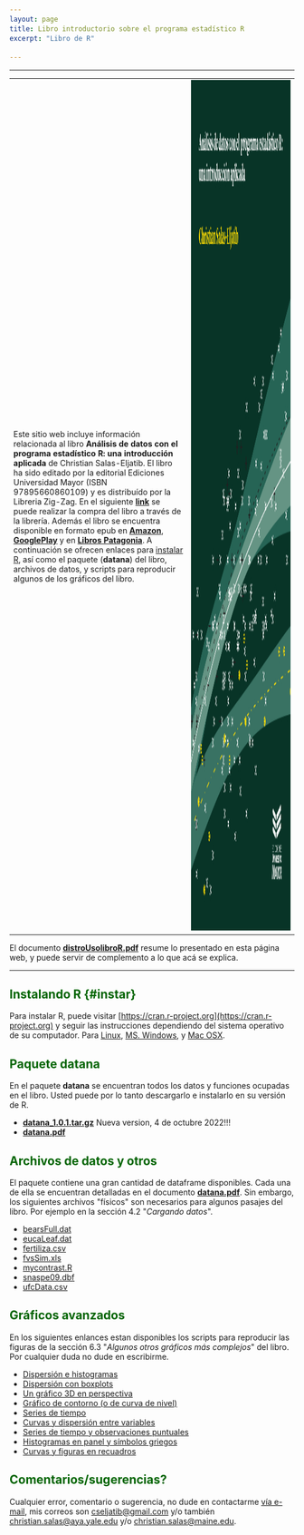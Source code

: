```yaml
---
layout: page
title: Libro introductorio sobre el programa estadístico R
excerpt: "Libro de R"

---
```


<style>H1{color:DarkRed;}</style>
<style>H2{color:DarkGreen;}</style>

--------

|              |   |
:---|:-------------------------:
Este sitio web incluye información relacionada al libro **Análisis de datos con el programa estadístico R: una introducción aplicada** de Christian Salas-Eljatib. El libro ha sido editado por la editorial Ediciones Universidad Mayor (ISBN 97895660860109) y es distribuído por la Libreria Zig-Zag. En el siguiente [**link**](https://tienda.zigzag.cl/9789566086109-analisis-de-datos-con-el-programa-estadistico-r.html) se puede realizar la compra del libro a través de la librería. Además el libro se encuentra disponible en formato epub en [**Amazon**](https://www.amazon.com/An%C3%A1lisis-datos-programa-estad%C3%ADstico-introducci%C3%B3n-ebook/dp/B09LRHNGPL/ref=sr_1_1?keywords=Christian+Salas+Eljatib&qid=1637176913&qsid=134-6265285-4112915&s=books&sr=1-1&sres=B09LRHNGPL&srpt=ABIS_BOOK),  [**GooglePlay**](https://play.google.com/store/books/details/Christian_Salas_Eljatib_An%C3%A1lisis_de_datos_con_el_p?id=15dOEAAAQBAJ&hl=es_CL&gl=US) y en [**Libros Patagonia**](https://www.librospatagonia.com/library/search/Christian%20Salas%20Eljatib). A continuación se ofrecen enlaces para [instalar R](#instar), así como el paquete (**datana**) del libro, archivos de datos, y scripts para reproducir algunos de los gráficos del libro. |  <img src="/images/portadaLibro.jpg" width="4300" height="1500">

El documento [**distroUsolibroR.pdf**](/rlibro/distroUsolibroR.pdf) resume lo presentado en esta página web, y puede servir de complemento a lo que acá se explica.

--------



## Instalando R {#instar}
Para instalar R, puede visitar [https://cran.r-project.org](https://cran.r-project.org) y seguir las instrucciones dependiendo del sistema operativo de su computador. Para [Linux](https://cran.r-project.org/bin/linux/), [MS. Windows](https://cran.r-project.org/bin/windows/), y [Mac OSX](https://cran.r-project.org/bin/macosx/).

## Paquete datana
En el paquete **datana** se encuentran todos los datos y funciones ocupadas en el libro. Usted puede por lo tanto descargarlo e instalarlo en su versión de R.


+ [**datana_1.0.1.tar.gz**](/rlibro/datana_1.0.1.tar.gz)  Nueva version, 4 de octubre 2022!!!
+ [**datana.pdf**](/rlibro/datana.pdf)


## Archivos de datos y otros
El paquete contiene una gran cantidad de dataframe disponibles. Cada una de ella se encuentran detalladas en el documento [**datana.pdf**](/rlibro/datana.pdf). Sin embargo, los siguientes archivos "físicos" son necesarios para algunos pasajes del libro. Por ejemplo en la sección 4.2 "*Cargando datos*".

+ [bearsFull.dat](/rlibro/bearsFull.dat)
+ [eucaLeaf.dat](/rlibro/eucaLeaf.dat)
+ [fertiliza.csv](/rlibro/fertiliza.csv)
+ [fvsSim.xls](/rlibro/fvsSim.xls)
+ [mycontrast.R](/rlibro/mycontrast.R)
+ [snaspe09.dbf](/rlibro/snaspe09.dbf)
+ [ufcData.csv](/rlibro/ufcData.csv)

## Gráficos avanzados
En los siguientes enlances estan disponibles los scripts para reproducir las figuras de la sección 6.3 "*Algunos otros gráficos más complejos*" del libro. Por cualquier duda no dude en escribirme.

+ [Dispersión e histogramas](/rlibro/xyHist.html)
+ [Dispersión con boxplots](/rlibro/xyBoxplot.html)
+ [Un gráfico 3D en perspectiva](/rlibro/perspectiva3D.html)
+ [Gráfico de contorno (o de curva de nivel)](/rlibro/contorno.html)
+ [Series de tiempo](/rlibro/timeSerPlot.html)
+ [Curvas y dispersión entre variables](/rlibro/curvasDispe.html)
+ [Series de tiempo y observaciones puntuales](/rlibro/pspTempo.html)
+ [Histogramas en panel y símbolos griegos](/rlibro/allHistoGreek.html)
+ [Curvas y figuras en recuadros](/rlibro/innerPanelPlots.html)


## Comentarios/sugerencias?
Cualquier error, comentario o sugerencia, no dude en contactarme [vía e-mail](mailto:cseljatib@gmail.com), mis correos son cseljatib@gmail.com y/o también christian.salas@aya.yale.edu y/o christian.salas@maine.edu. 

<!-- ### Footer
 <font size="6"> This is my text number 6</font>

+ [Usando un modelo de ahusamiento](/biolibro/ahusamientoTrozado.html)
* **[Miscellaneous](./misce.md)** 
<style>H2{color:DarkOrange;}</style>
<style>p{color:Black;}</style>
<img src="/images/portadaLibro.png" width="800" height="700">
salas20 /myPubs/2020hgrate_ecoModelling.pdf (https://doi.org/10.1016/j.ecolmodel.2020.109198)
ponce 17 `doi:10.3390/f8090329`
sensors cifuentes 2018 `doi:10.3390/s18103357`.
salas10 http://rchn.biologiachile.cl/pdfs/2010/3/Soto_et_al_2010.pdf
salas06 /myPubs/2006xylofagos_RebolledoSalas_Bosque.pdf
Last updated: August 2020 -->
